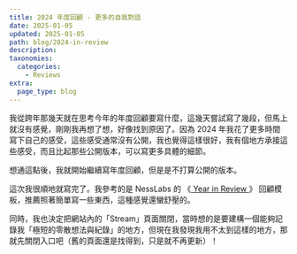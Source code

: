 ```yaml
---
title: 2024 年度回顧 - 更多的自我對話
date: 2025-01-05
updated: 2025-01-05
path: blog/2024-in-review
description: 
taxonomies:
  categories: 
    - Reviews
extra:
  page_type: blog
---
```



我從跨年那幾天就在思考今年的年度回顧要寫什麼，這幾天嘗試寫了幾段，但馬上就沒有感覺，剛剛我再想了想，好像找到原因了。因為 2024 年我花了更多時間寫下自己的感受，這些感受通常沒有公開，我也覺得這樣很好，我有個地方承接這些感受，而且比起那些公開版本，可以寫更多具體的細節。

想通這點後，我就開始繼續寫年度回顧，但是是不打算公開的版本。

這次我很順地就寫完了。我參考的是 NessLabs 的 《[ Year in Review ]( https://nesslabs.com/year-in-review )》 回顧模板，推薦照著簡單寫一些東西，這種感覺還蠻舒壓的。

同時，我也決定把網站內的「Stream」頁面關閉，當時想的是要建構一個能夠記錄我「極短的零散想法與紀錄」的地方，但現在我發現我用不太到這樣的地方，那就先關閉入口吧（舊的頁面還是找得到，只是就不再更新）！